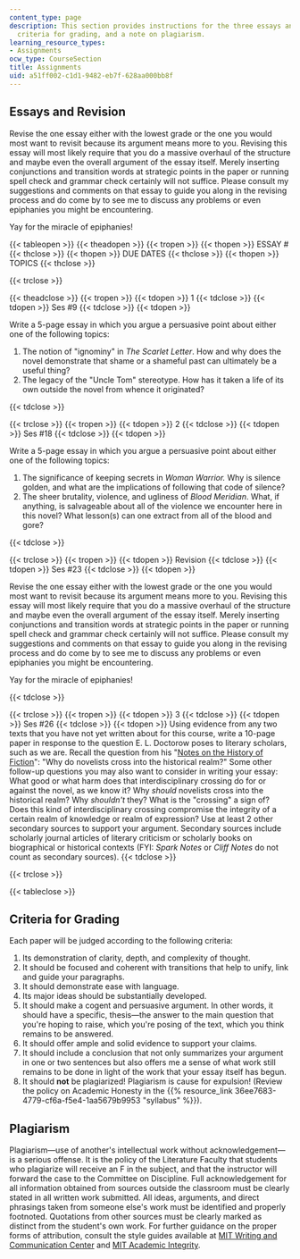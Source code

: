 ```yaml
---
content_type: page
description: This section provides instructions for the three essays and one revision,
  criteria for grading, and a note on plagiarism.
learning_resource_types:
- Assignments
ocw_type: CourseSection
title: Assignments
uid: a51ff002-c1d1-9482-eb7f-628aa000bb8f
---
```


Essays and Revision
-------------------

Revise the one essay either with the lowest grade or the one you would most want to revisit because its argument means more to you. Revising this essay will most likely require that you do a massive overhaul of the structure and maybe even the overall argument of the essay itself. Merely inserting conjunctions and transition words at strategic points in the paper or running spell check and grammar check certainly will not suffice. Please consult my suggestions and comments on that essay to guide you along in the revising process and do come by to see me to discuss any problems or even epiphanies you might be encountering.

Yay for the miracle of epiphanies!

{{< tableopen >}}
{{< theadopen >}}
{{< tropen >}}
{{< thopen >}}
ESSAY #
{{< thclose >}}
{{< thopen >}}
DUE DATES
{{< thclose >}}
{{< thopen >}}
TOPICS
{{< thclose >}}

{{< trclose >}}

{{< theadclose >}}
{{< tropen >}}
{{< tdopen >}}
1
{{< tdclose >}}
{{< tdopen >}}
Ses #9
{{< tdclose >}}
{{< tdopen >}}


Write a 5-page essay in which you argue a persuasive point about either one of the following topics:

1.  The notion of "ignominy" in _The Scarlet Letter_. How and why does the novel demonstrate that shame or a shameful past can ultimately be a useful thing?
2.  The legacy of the "Uncle Tom" stereotype. How has it taken a life of its own outside the novel from whence it originated?


{{< tdclose >}}

{{< trclose >}}
{{< tropen >}}
{{< tdopen >}}
2
{{< tdclose >}}
{{< tdopen >}}
Ses #18
{{< tdclose >}}
{{< tdopen >}}


Write a 5-page essay in which you argue a persuasive point about either one of the following topics:

1.  The significance of keeping secrets in _Woman Warrior._ Why is silence golden, and what are the implications of following that code of silence?
2.  The sheer brutality, violence, and ugliness of _Blood Meridian_. What, if anything, is salvageable about all of the violence we encounter here in this novel? What lesson(s) can one extract from all of the blood and gore?


{{< tdclose >}}

{{< trclose >}}
{{< tropen >}}
{{< tdopen >}}
Revision
{{< tdclose >}}
{{< tdopen >}}
Ses #23
{{< tdclose >}}
{{< tdopen >}}


Revise the one essay either with the lowest grade or the one you would most want to revisit because its argument means more to you. Revising this essay will most likely require that you do a massive overhaul of the structure and maybe even the overall argument of the essay itself. Merely inserting conjunctions and transition words at strategic points in the paper or running spell check and grammar check certainly will not suffice. Please consult my suggestions and comments on that essay to guide you along in the revising process and do come by to see me to discuss any problems or even epiphanies you might be encountering.

Yay for the miracle of epiphanies!


{{< tdclose >}}

{{< trclose >}}
{{< tropen >}}
{{< tdopen >}}
3
{{< tdclose >}}
{{< tdopen >}}
Ses #26
{{< tdclose >}}
{{< tdopen >}}
Using evidence from any two texts that you have not yet written about for this course, write a 10-page paper in response to the question E. L. Doctorow poses to literary scholars, such as we are. Recall the question from his "[Notes on the History of Fiction](http://www.theatlantic.com/doc/200608/doctorow)": "Why do novelists cross into the historical realm?" Some other follow-up questions you may also want to consider in writing your essay: What good or what harm does that interdisciplinary crossing do for or against the novel, as we know it? Why _should_ novelists cross into the historical realm? Why _shouldn't_ they? What is the "crossing" a sign of? Does this kind of interdisciplinary crossing compromise the integrity of a certain realm of knowledge or realm of expression? Use at least 2 other secondary sources to support your argument. Secondary sources include scholarly journal articles of literary criticism or scholarly books on biographical or historical contexts (FYI: _Spark Notes_ or _Cliff Notes_ do not count as secondary sources).
{{< tdclose >}}

{{< trclose >}}

{{< tableclose >}}

Criteria for Grading
--------------------

Each paper will be judged according to the following criteria:

1.  Its demonstration of clarity, depth, and complexity of thought.
2.  It should be focused and coherent with transitions that help to unify, link and guide your paragraphs.
3.  It should demonstrate ease with language.
4.  Its major ideas should be substantially developed.
5.  It should make a cogent and persuasive argument. In other words, it should have a specific, thesis—the answer to the main question that you're hoping to raise, which you're posing of the text, which you think remains to be answered.
6.  It should offer ample and solid evidence to support your claims.
7.  It should include a conclusion that not only summarizes your argument in one or two sentences but also offers me a sense of what work still remains to be done in light of the work that your essay itself has begun.
8.  It should **not** be plagiarized! Plagiarism is cause for expulsion! (Review the policy on Academic Honesty in the {{% resource_link 36ee7683-4779-cf6a-f5e4-1aa5679b9953 "syllabus" %}}).

Plagiarism
----------

Plagiarism—use of another's intellectual work without acknowledgement—is a serious offense. It is the policy of the Literature Faculty that students who plagiarize will receive an F in the subject, and that the instructor will forward the case to the Committee on Discipline. Full acknowledgement for all information obtained from sources outside the classroom must be clearly stated in all written work submitted. All ideas, arguments, and direct phrasings taken from someone else's work must be identified and properly footnoted. Quotations from other sources must be clearly marked as distinct from the student's own work. For further guidance on the proper forms of attribution, consult the style guides available at [MIT Writing and Communication Center](http://web.mit.edu/writing/index.html) and [MIT Academic Integrity](http://web.mit.edu/academicintegrity/).
